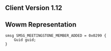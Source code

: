 ## Client Version 1.12

## Wowm Representation
```rust,ignore
smsg SMSG_MEETINGSTONE_MEMBER_ADDED = 0x0299 {
    Guid guid;    
}

```
